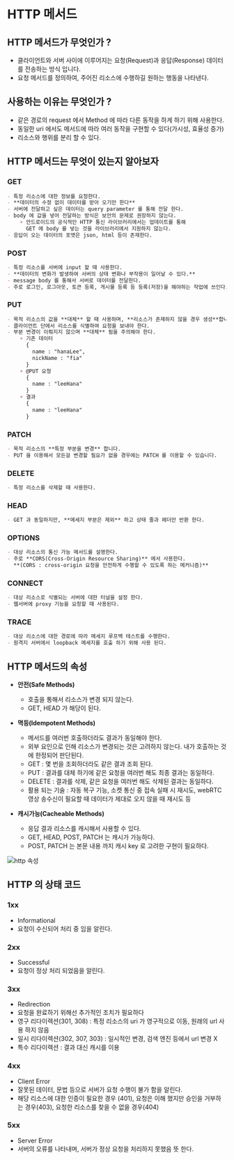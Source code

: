 # HTTP 메서드

## HTTP 메서드가 무엇인가 ?
- 클라이언트와 서버 사이에 이루어지는 요청(Request)과 응답(Response) 데이터를 전송하는 방식 입니다.
- 요청 메서드를 정의하여, 주어진 리소스에 수행하길 원하는 행동을 나타낸다.

## 사용하는 이유는 무엇인가 ?
- 같은 경로의 request 에서 Method 에 따라 다른 동작을 하게 하기 위해 사용한다.
- 동일한 uri 에서도 메서드에 따라 여러 동작을 구현할 수 있다(가시성, 효율성 증가)
- 리소스와 행위를 분리 할 수 있다.

## HTTP 메서드는 무엇이 있는지 알아보자  

### GET
```markdown
- 특정 리소스에 대한 정보를 요청한다.
- **데이터의 수정 없이 데이터를 받아 오기만 한다**
- 서버에 전달하고 싶은 데이터는 query parameter 를 통해 전달 한다.
- body 에 값을 넣어 전달하는 방식은 보안의 문제로 권장하지 않는다.
    + 안드로이드의 공식적인 HTTP 통신 라이브러리에서는 업데이트를 통해
      GET 에 body 를 넣는 것을 라이브러리에서 지원하지 않는다.
- 응답이 오는 데이터의 포맷은 json, html 등이 존재한다.
```

### POST
```markdown
- 특정 리소스를 서버에 input 할 때 사용한다.
- **데이터의 변화가 발생하여 서버의 상태 변화나 부작용이 일어날 수 있다.**
- message body 를 통해서 서버로 데이터를 전달한다.
- 주로 로그인, 로그아웃, 토큰 등록, 게시물 등록 등 등록(저장)을 해야하는 작업에 쓰인다.
```

### PUT
```markdown
- 목적 리소스의 값을 **대체** 할 때 사용하며, **리소스가 존재하지 않을 경우 생성**합니다.
- 클라이언트 단에서 리소스를 식별하여 요청을 보내야 한다.
- 부분 변경이 이뤄지지 않으며 **대체** 됨을 주의해야 한다.
    + 기존 데이터
      {
        name : "hanaLee",
        nickName : "fia"
      }
    + @PUT 요청 
      { 
        name : "leeHana"
      }
    + 결과
      {
        name : "leeHana"
      }
```

### PATCH
```markdown
- 목적 리소스의 **특정 부분을 변경** 합니다.
- PUT 을 이용해서 모든걸 변경할 필요가 없을 경우에는 PATCH 를 이용할 수 있습니다.
```

### DELETE
```markdown
- 특정 리소스를 삭제할 때 사용한다.
```

### HEAD
```markdown
- GET 과 동일하지만, **메세지 부분은 제외** 하고 상태 줄과 헤더만 반환 한다.
```

### OPTIONS
```markdown
- 대상 리소스의 통신 가능 메서드를 설명한다.
- 주로 **CORS(Cross-Origin Resource Sharing)** 에서 사용한다. 
  **(CORS : cross-origin 요청을 안전하게 수행할 수 있도록 하는 메커니즘)**
```

### CONNECT
```markdown
- 대상 리소스로 식별되는 서버에 대한 터널을 설정 한다.
- 웹서버에 proxy 기능을 요청할 때 사용된다.
```

### TRACE
```markdown
- 대상 리소스에 대한 경로에 따라 메세지 루프백 테스트를 수행한다.
- 원격지 서버에서 loopback 메세지를 호출 하기 위해 사용 된다.
```

## HTTP 메서드의 속성

- **안전(Safe Methods)**
    + 호출을 통해서 리소스가 변경 되지 않는다.
    + GET, HEAD 가 해당이 된다.
  
- **멱등(Idempotent Methods)**
    + 메서드를 여러번 호출하더라도 결과가 동일해야 한다.
    + 외부 요인으로 인해 리소스가 변경되는 것은 고려하지 않는다. 내가 호출하는 것에 한정되어 판단된다.
    + GET : 몇 번을 조회하더라도 같은 결과 조회 된다.
    + PUT : 결과를 대체 하기에 같은 요청을 여러번 해도 최종 결과는 동일하다.
    + DELETE : 결과를 삭제, 같은 요청을 여러번 해도 삭제된 결과는 동일하다.
    + 활용 되는 기술 : 자동 복구 기능, 소켓 통신 중 접속 실패 시 재시도, webRTC 영상 송수신이 필요할 때 데이터가 제대로 오지 않을 때 재시도 등

- **캐시가능(Cacheable Methods)**
    + 응답 결과 리소스를 캐시해서 사용할 수 있다.
    + GET, HEAD, POST, PATCH 는 캐시가 가능하다.
    + POST, PATCH 는 본문 내용 까지 캐시 key 로 고려한 구현이 필요하다.

![http 속성](https://user-images.githubusercontent.com/49216939/175032768-42a19802-1037-4a69-a41b-57db28d47be4.png)


## HTTP 의 상태 코드

### 1xx
- Informational
- 요청이 수신되어 처리 중 임을 알린다.

### 2xx
- Successful
- 요청이 정상 처리 되었음을 알린다.

### 3xx
- Redirection
- 요청을 완료하기 위해선 추가적인 조치가 필요하다
- 영구 리다이렉션(301, 308) : 특정 리소스의 uri 가 영구적으로 이동, 원래의 url 사용 하지 않음
- 일시 리다이렉션(302, 307, 303) : 일시적인 변경, 검색 엔진 등에서 url 변경 X
- 특수 리다이렉션 : 결과 대신 캐시를 이용

### 4xx
- Client Error
- 잘못된 데이터, 문법 등으로 서버가 요청 수행이 불가 함을 알린다.
- 해당 리소스에 대한 인증이 필요한 경우 (401), 요청은 이해 했지만 승인을 거부하는 경우(403), 요청한 리소스를 찾을 수 없을 경우(404)

### 5xx
- Server Error
- 서버의 오류를 나타내며, 서버가 정상 요청을 처리하지 못했음 뜻 한다.
